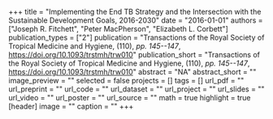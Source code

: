 +++
title = "Implementing the End TB Strategy and the Intersection with the Sustainable Development Goals, 2016-2030"
date = "2016-01-01"
authors = ["Joseph R. Fitchett", "Peter MacPherson", "Elizabeth L. Corbett"]
publication_types = ["2"]
publication = "Transactions of the Royal Society of Tropical Medicine and Hygiene, (110), _pp. 145--147_, https://doi.org/10.1093/trstmh/trw010"
publication_short = "Transactions of the Royal Society of Tropical Medicine and Hygiene, (110), _pp. 145--147_, https://doi.org/10.1093/trstmh/trw010"
abstract = "NA"
abstract_short = ""
image_preview = ""
selected = false
projects = []
tags = []
url_pdf = ""
url_preprint = ""
url_code = ""
url_dataset = ""
url_project = ""
url_slides = ""
url_video = ""
url_poster = ""
url_source = ""
math = true
highlight = true
[header]
image = ""
caption = ""
+++
